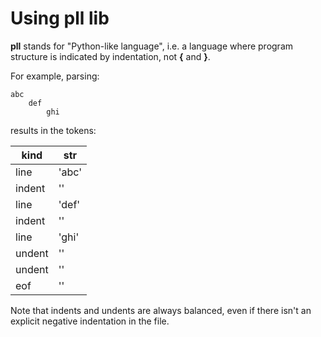 Using pll lib
=============

**pll** stands for "Python-like language", i.e.
a language where program structure is indicated
by indentation, not **{** and **}**.

For example, parsing:

```text
abc
	def
		ghi
```

results in the tokens:

|  kind  |  str  |
| ------ | ----- |
| line   | 'abc' |
| indent | ''    |
| line   | 'def' |
| indent | ''    |
| line   | 'ghi' |
| undent | ''    |
| undent | ''    |
| eof    | ''    |

Note that indents and undents are always balanced,
even if there isn't an explicit negative indentation
in the file.


